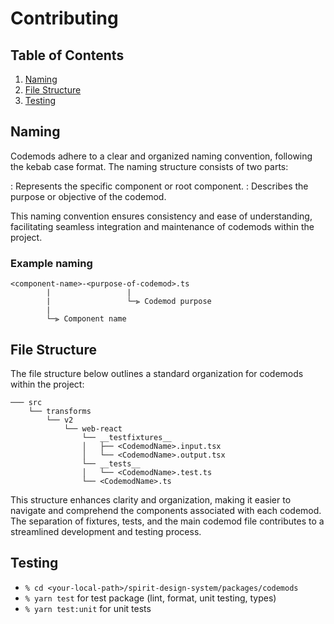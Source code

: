 # Contributing

## Table of Contents

1. [Naming](#naming)
2. [File Structure](#file-structure)
3. [Testing](#testing)

## Naming

Codemods adhere to a clear and organized naming convention, following the kebab case format. The naming structure consists of two parts:

<component-name>: Represents the specific component or root component.
<purpose-of-codemod>: Describes the purpose or objective of the codemod.

This naming convention ensures consistency and ease of understanding, facilitating seamless integration and maintenance of codemods within the project.

### Example naming

```
<component-name>-<purpose-of-codemod>.ts
        |                 |
        |                 └─⫸ Codemod purpose
        |
        └─⫸ Component name
```

## File Structure

The file structure below outlines a standard organization for codemods within the project:

```
─── src
    └── transforms
        └── v2
            └── web-react
                └── __testfixtures__
                │   ├── <CodemodName>.input.tsx
                │   └── <CodemodName>.output.tsx
                └── __tests__
                │   └── <CodemodName>.test.ts
                └── <CodemodName>.ts
```

This structure enhances clarity and organization, making it easier to navigate and comprehend the components associated with each codemod. The separation of fixtures, tests, and the main codemod file contributes to a streamlined development and testing process.

## Testing

- `% cd <your-local-path>/spirit-design-system/packages/codemods`
- `% yarn test` for test package (lint, format, unit testing, types)
- `% yarn test:unit` for unit tests
